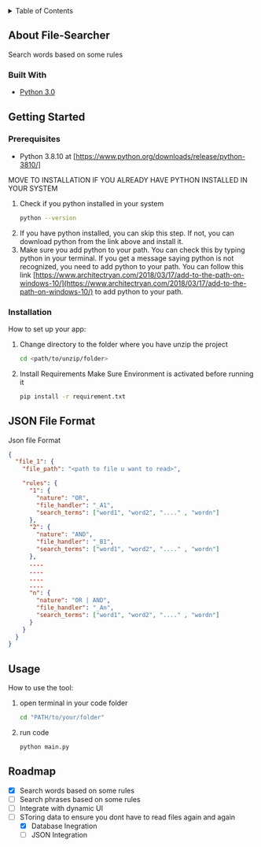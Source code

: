 <!-- TABLE OF CONTENTS -->
<details>
  <summary>Table of Contents</summary>
  <ol>
    <li>
      <a href="#about-the-project">About The Project</a>
      <ul>
        <li><a href="#built-with">Built With</a></li>
      </ul>
    </li>
    <li>
      <a href="#getting-started">Getting Started</a>
      <ul>
        <li><a href="#prerequisites">Prerequisites</a></li>
        <li><a href="#installation">Installation</a></li>
        <li><a href="#JSON File Format">JSON File Format</a></li>
      </ul>
    </li>
    <li><a href="#usage">Usage</a></li>
    <li><a href="#roadmap">Roadmap</a></li>
  </ol>
</details>

<!-- ABOUT THE PROJECT -->

## About File-Searcher

Search words based on some rules

### Built With

- [Python 3.0](https://docs.python.org/3.0/)

<!-- GETTING STARTED -->

## Getting Started

### Prerequisites

- Python 3.8.10 at [https://www.python.org/downloads/release/python-3810/]

MOVE TO INSTALLATION IF YOU ALREADY HAVE PYTHON INSTALLED IN YOUR SYSTEM

1. Check if you python installed in your system
   ```sh
   python --version
   ```
2. If you have python installed, you can skip this step. If not, you can download python from the link above and install it.
3. Make sure you add python to your path. You can check this by typing python in your terminal. If you get a message saying python is not recognized, you need to add python to your path. You can follow this link [https://www.architectryan.com/2018/03/17/add-to-the-path-on-windows-10/](https://www.architectryan.com/2018/03/17/add-to-the-path-on-windows-10/) to add python to your path.

### Installation

How to set up your app:

1. Change directory to the folder where you have unzip the project

   ```sh
   cd <path/to/unzip/folder>
   ```

2. Install Requirements
   Make Sure Environment is activated before running it
   ```cmd
   pip install -r requirement.txt
   ```

<!-- Rules json template -->

## JSON File Format

Json file Format

```json
{
  "file_1": {
    "file_path": "<path to file u want to read>",

    "rules": {
      "1": {
        "nature": "OR",
        "file_handler": "_A1",
        "search_terms": ["word1", "word2", "...." , "wordn"]
      },
      "2": {
        "nature": "AND",
        "file_handler": "_B1",
        "search_terms": ["word1", "word2", "...." , "wordn"]
      },
      ....
      ....
      ....
      ....
      "n": {
        "nature": "OR | AND",
        "file_handler": "_An",
        "search_terms": ["word1", "word2", "...." , "wordn"]
      }
    }
  }
}
```

<!-- USAGE EXAMPLES -->

## Usage

How to use the tool:

1. open terminal in your code folder
   ```sh
   cd "PATH/to/your/folder"
   ```
2. run code

   ```sh
   python main.py
   ```

<!-- ROADMAP -->

## Roadmap

- [x] Search words based on some rules
- [ ] Search phrases based on some rules
- [ ] Integrate with dynamic UI
- [ ] SToring data to ensure you dont have to read files again and again
  - [x] Database Inegration
  - [ ] JSON Integration
